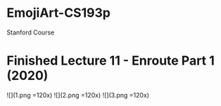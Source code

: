 # EmojiArt-CS193p
Stanford Course

# Finished Lecture 11 - Enroute Part 1 (2020)
![](1.png =120x)
![](2.png =120x)
![](3.png =120x)
